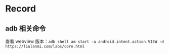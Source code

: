 # Record

## adb 相关命令

查看 webview 版本：`adb shell am start -a android.intent.action.VIEW -d  https://liulanmi.com/labs/core.html`